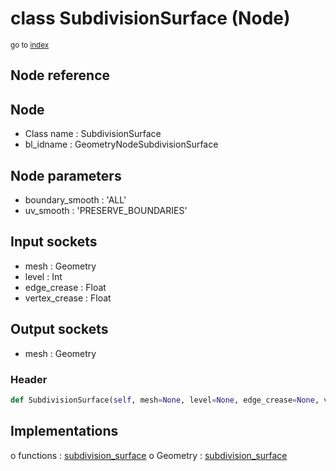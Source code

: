 # class SubdivisionSurface (Node)

<sub>go to [index](/docs/index.md)</sub>

## Node reference

Node
----
 - Class name : SubdivisionSurface
 - bl_idname : GeometryNodeSubdivisionSurface

Node parameters
---------------
 - boundary_smooth : 'ALL'
 - uv_smooth : 'PRESERVE_BOUNDARIES'

Input sockets
-------------
 - mesh : Geometry
 - level : Int
 - edge_crease : Float
 - vertex_crease : Float

Output sockets
--------------
 - mesh : Geometry

### Header

``` python
def SubdivisionSurface(self, mesh=None, level=None, edge_crease=None, vertex_crease=None, boundary_smooth='ALL', uv_smooth='PRESERVE_BOUNDARIES', node_label=None, node_color=None):
```

## Implementations

o functions : [subdivision_surface](#subdivision_surface)
o Geometry : [subdivision_surface](#subdivision_surface) 

